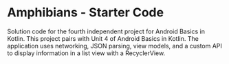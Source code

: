 Amphibians - Starter Code
==================================

Solution code for the fourth independent project for Android Basics in Kotlin. This project pairs
with Unit 4 of Android Basics in Kotlin. The application uses networking, JSON parsing, view models, and a custom API to display information in a list view with a RecyclerView. 


